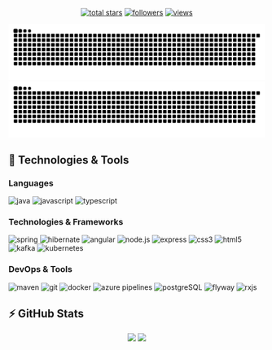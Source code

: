 <p align="center">
  <a href="https://github.com/PrikGeorge?tab=repositories&sort=stargazers">
    <img alt="total stars" title="Total stars on GitHub" src="https://custom-icon-badges.herokuapp.com/badge/dynamic/json?logo=star&host=formatted-dynamic-badges.herokuapp.com&formatter=metric&style=for-the-badge&color=55960c&labelColor=488207&label=stars&query=%24.stars&url=https%3A%2F%2Fapi.github-star-counter.workers.dev%2Fuser%2FPrikGeorge"/></a>
  <a href="https://github.com/PrikGeorge?tab=followers">
    <img alt="followers" title="Follow me on Github" src="https://custom-icon-badges.herokuapp.com/github/followers/PrikGeorge?color=236ad3&labelColor=1155ba&style=for-the-badge&logo=person-add&label=Follow&logoColor=white"/></a>
  <a href="https://github.com/PrikGeorge/Simple-View-Counter">
    <img alt="views" title="GitHub profile views" src="https://komarev.com/ghpvc/?username=PrikGeorge&style=for-the-badge&color=lightgrey"/></a>
</p>

![github contribution grid snake animation](https://raw.githubusercontent.com/don-cryptus/don-cryptus/output/github-contribution-grid-snake-dark.svg#gh-dark-mode-only)![github contribution grid snake animation](https://raw.githubusercontent.com/don-cryptus/don-cryptus/output/github-contribution-grid-snake.svg#gh-light-mode-only)

## 🚀 Technologies & Tools

### Languages

![java](https://img.shields.io/badge/java-black?style=flat-square&logo=java&logoColor=white)
![javascript](https://img.shields.io/badge/javascript-black?style=flat-square&logo=javascript)
![typescript](https://img.shields.io/badge/typescript-black?style=flat-square&logo=typescript)

### Technologies & Frameworks

![spring](https://img.shields.io/badge/spring-black?style=flat-square&logo=spring)
![hibernate](https://img.shields.io/badge/hibernate-black?style=flat-square&logo=hibernate)
![angular](https://img.shields.io/badge/angular-black?style=flat-square&logo=angular)
![node.js](https://img.shields.io/badge/node.js-black?style=flat-square&logo=node.js)
![express](https://img.shields.io/badge/express-black?style=flat-square&logo=express)
![css3](https://img.shields.io/badge/css3-black?style=flat-square&logo=css3&logoColor=1572B6)
![html5](https://img.shields.io/badge/html5-black?style=flat-square&logo=html5)
![kafka](https://img.shields.io/badge/kafka-black?style=flat-square&logo=apache-kafka)
![kubernetes](https://img.shields.io/badge/kubernetes-black?style=flat-square&logo=kubernetes)

### DevOps & Tools

![maven](https://img.shields.io/badge/maven-black?style=flat-square&logo=apache-maven)
![git](https://img.shields.io/badge/git-black?style=flat-square&logo=git)
![docker](https://img.shields.io/badge/docker-black?style=flat-square&logo=docker)
![azure pipelines](https://img.shields.io/badge/azure_pipelines-black?style=flat-square&logo=azure-pipelines)
![postgreSQL](https://img.shields.io/badge/postgreSQL-black?style=flat-square&logo=postgresql)
![flyway](https://img.shields.io/badge/flyway-black?style=flat-square&logo=flyway)
![rxjs](https://img.shields.io/badge/rxjs-black?style=flat-square&logo=reactivex)

## ⚡ GitHub Stats

<p align="center">
    <img height="124px" src="https://github-readme-streak-stats.herokuapp.com/?user=PrikGeorge&hide_border=true&theme=dark" />
    <img height="124px" src="https://github-readme-stats.vercel.app/api?username=PrikGeorge&hide_title=true&hide_border=true&show_icons=true&include_all_commits=true&count_private=true&line_height=21&hide_rank=true&icon_color=fa8b00&theme=dark" />
